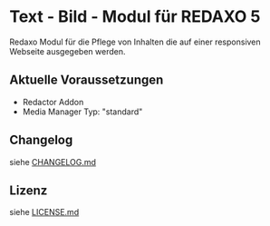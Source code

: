 Text - Bild - Modul für REDAXO 5
===================================

Redaxo Modul für die Pflege von Inhalten die auf einer responsiven Webseite ausgegeben werden.


Aktuelle Voraussetzungen
------------------------

* Redactor Addon
* Media Manager Typ: "standard"


Changelog
---------

siehe [CHANGELOG.md](CHANGELOG.md)


Lizenz
------

siehe [LICENSE.md](LICENSE.md)

